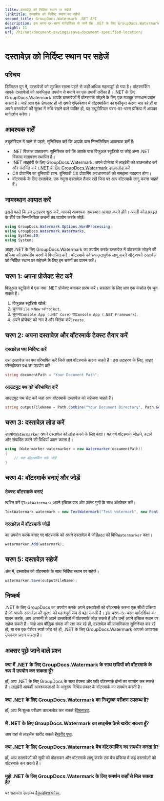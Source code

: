 ```yaml
---
title: दस्तावेज़ को निर्दिष्ट स्थान पर सहेजें
linktitle: दस्तावेज़ को निर्दिष्ट स्थान पर सहेजें
second_title: GroupDocs.Watermark .NET API
description: इस चरण-दर-चरण मार्गदर्शिका से जानें कि .NET के लिए GroupDocs.Watermark का उपयोग करके आसानी से अपने दस्तावेज़ों में वॉटरमार्क कैसे जोड़ें। दस्तावेज़ सुरक्षा बढ़ाएँ.
weight: 11
url: /hi/net/document-savings/save-document-specified-location/
---
```


# दस्तावेज़ को निर्दिष्ट स्थान पर सहेजें

## परिचय
डिजिटल युग में, दस्तावेजों को सुरक्षित रखना पहले से कहीं अधिक महत्वपूर्ण हो गया है। वॉटरमार्किंग आपके दस्तावेज़ों को अनधिकृत उपयोग से बचाने का एक प्रभावी तरीका है। .NET के लिए GroupDocs.Watermark आपके दस्तावेज़ों में वॉटरमार्क जोड़ने के लिए एक मजबूत समाधान प्रदान करता है। चाहे आप एक डेवलपर हों जो अपने एप्लिकेशन में वॉटरमार्किंग को एकीकृत करना चाह रहे हों या अपने दस्तावेज़ों की सुरक्षा में रुचि रखने वाले व्यक्ति हों, यह ट्यूटोरियल चरण-दर-चरण प्रक्रिया में आपका मार्गदर्शन करेगा।
## आवश्यक शर्तें
ट्यूटोरियल में जाने से पहले, सुनिश्चित करें कि आपके पास निम्नलिखित आवश्यक शर्तें हैं:
- .NET विकास वातावरण: सुनिश्चित करें कि आपके पास विजुअल स्टूडियो या कोई अन्य .NET विकास वातावरण स्थापित है।
-  .NET लाइब्रेरी के लिए GroupDocs.Watermark: अपने प्रोजेक्ट में लाइब्रेरी को डाउनलोड करें और संदर्भित करें।[.NET के लिए GroupDocs.Watermark डाउनलोड करें](https://releases.groupdocs.com/Watermark/net/)
- C# प्रोग्रामिंग का बुनियादी ज्ञान: बुनियादी C# प्रोग्रामिंग अवधारणाओं को समझना मददगार होगा।
- वॉटरमार्क के लिए दस्तावेज़: एक नमूना दस्तावेज़ तैयार रखें जिस पर आप वॉटरमार्क लागू करना चाहते हैं।
## नामस्थान आयात करें
इससे पहले कि हम उदाहरण शुरू करें, आपको आवश्यक नामस्थान आयात करने होंगे। अपनी कोड फ़ाइल के शीर्ष पर निम्नलिखित कथनों का उपयोग करके जोड़ें:
```csharp
using GroupDocs.Watermark.Options.WordProcessing;
using GroupDocs.Watermark.Watermarks;
using System.IO;
using System;
```
आइए .NET के लिए GroupDocs.Watermark का उपयोग करके दस्तावेज़ में वॉटरमार्क जोड़ने की प्रक्रिया को प्रबंधनीय चरणों में विभाजित करें। वॉटरमार्क को सफलतापूर्वक लागू करने और अपने दस्तावेज़ को निर्दिष्ट स्थान पर सहेजने के लिए इन चरणों का पालन करें।
## चरण 1: अपना प्रोजेक्ट सेट करें
विज़ुअल स्टूडियो में एक नया .NET प्रोजेक्ट बनाकर प्रारंभ करें। सरलता के लिए आप एक कंसोल ऐप चुन सकते हैं।
1. विजुअल स्टूडियो खोलें.
2.  चुनना`File` >`New` >`Project`.
3.  चुनना`Console App (.NET Core)` या`Console App (.NET Framework)`.
4.  अपने प्रोजेक्ट को नाम दें और क्लिक करें`Create`.

## चरण 2: अपना दस्तावेज़ और वॉटरमार्क टेक्स्ट तैयार करें
### दस्तावेज़ पथ निर्दिष्ट करें
उस दस्तावेज़ का पथ परिभाषित करें जिसे आप वॉटरमार्क करना चाहते हैं। इस उदाहरण के लिए, आइए प्लेसहोल्डर पथ का उपयोग करें।
```csharp
string documentPath = "Your Document Path";
```
### आउटपुट पथ को परिभाषित करें
आउटपुट पथ सेट करें जहां आप वॉटरमार्क दस्तावेज़ को सहेजना चाहते हैं।
```csharp
string outputFileName = Path.Combine("Your Document Directory", Path.GetFileName(documentPath));
```
## चरण 3: दस्तावेज़ लोड करें
 उपयोग`Watermarker` अपने दस्तावेज़ को लोड करने के लिए कक्षा। यह वर्ग वॉटरमार्क जोड़ने, हटाने और संपादित करने की विधियाँ प्रदान करता है।
```csharp
using (Watermarker watermarker = new Watermarker(documentPath))
{
    // यहां वॉटरमार्किंग तर्क जोड़ें
}
```
## चरण 4: वॉटरमार्क बनाएं और जोड़ें

### टेक्स्ट वॉटरमार्क बनाएं
 त्वरित करें ए`TextWatermark` अपने इच्छित पाठ और फ़ॉन्ट गुणों के साथ ऑब्जेक्ट करें।
```csharp
TextWatermark watermark = new TextWatermark("Test watermark", new Font("Arial", 12));
```
### दस्तावेज़ में वॉटरमार्क जोड़ें
 का उपयोग करके बनाए गए वॉटरमार्क को अपने दस्तावेज़ में जोड़ें`Add` की विधि`Watermarker` कक्षा।
```csharp
watermarker.Add(watermark);
```
## चरण 5: दस्तावेज़ सहेजें
अंत में, दस्तावेज़ को वॉटरमार्क के साथ निर्दिष्ट स्थान पर सहेजें।
```csharp
watermarker.Save(outputFileName);
```
## निष्कर्ष
.NET के लिए GroupDocs का उपयोग करके अपने दस्तावेज़ों को वॉटरमार्क करना एक सीधी प्रक्रिया है जो आपके दस्तावेज़ की सुरक्षा को महत्वपूर्ण रूप से बढ़ा सकती है। इस चरण-दर-चरण मार्गदर्शिका का पालन करके, आप आसानी से अपने दस्तावेज़ों में वॉटरमार्क जोड़ सकते हैं और उन्हें अपने इच्छित स्थान पर सहेज सकते हैं। चाहे आप बौद्धिक संपदा की रक्षा कर रहे हों, दस्तावेज़ की प्रामाणिकता सुनिश्चित कर रहे हों, या बस एक पेशेवर स्पर्श जोड़ रहे हों, .NET के लिए GroupDocs.Watermark आपको आवश्यक उपकरण प्रदान करता है।
## अक्सर पूछे जाने वाले प्रश्न
### क्या मैं .NET के लिए GroupDocs.Watermark के साथ छवियों को वॉटरमार्क के रूप में उपयोग कर सकता हूँ?
हाँ, आप .NET के लिए GroupDocs के साथ टेक्स्ट और छवि वॉटरमार्क दोनों का उपयोग कर सकते हैं। लाइब्रेरी आपकी आवश्यकताओं के अनुरूप विभिन्न प्रकार के वॉटरमार्क का समर्थन करती है।
### क्या .NET के लिए GroupDocs.Watermark का निःशुल्क परीक्षण उपलब्ध है?
 हाँ, आप नि:शुल्क परीक्षण डाउनलोड कर सकते हैं[वेबसाइट](https://releases.groupdocs.com/).
### मैं .NET के लिए GroupDocs.Watermark का लाइसेंस कैसे खरीद सकता हूँ?
 आप यहां से लाइसेंस खरीद सकते हैं[खरीद पृष्ठ](https://purchase.groupdocs.com/buy).
### क्या .NET के लिए GroupDocs.Watermark बैच वॉटरमार्किंग का समर्थन करता है?
हाँ, आप दस्तावेज़ों की सूची को दोहराकर और वॉटरमार्क लागू करके एक बैच प्रक्रिया में कई दस्तावेज़ों को वॉटरमार्क कर सकते हैं।
### मुझे .NET के लिए GroupDocs.Watermark के लिए समर्थन कहाँ से मिल सकता है?
 पर सहायता उपलब्ध है[ग्रुपडॉक्स फोरम](https://forum.groupdocs.com/c/watermark/19).